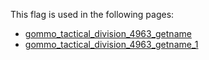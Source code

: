 This flag is used in the following pages:
 - [gommo_tactical_division_4963_getname](../events/gommo_tactical_division_4963_getname.md)
 - [gommo_tactical_division_4963_getname_1](../events/gommo_tactical_division_4963_getname_1.md)
